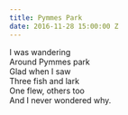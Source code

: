 ```yaml
---
title: Pymmes Park
date: 2016-11-28 15:00:00 Z
---
```


I was wandering  
Around Pymmes park  
Glad when I saw  
Three fish and lark  
One flew, others too  
And I never wondered why.